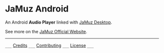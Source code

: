 # JaMuz Android

An Android **Audio Player** linked with [JaMuz Desktop](https://github.com/phramusca/JaMuz).

See more on the [JaMuz Official Website](https://phramusca.github.io/JaMuz/).

- - -

`___` [Credits](CREDITS.md) `___` [Contributing](CONTRIBUTING.md) `___` [License](LICENSE) `___`
